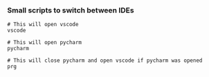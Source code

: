 <h3>Small scripts to switch between IDEs</h3>

```shell
# This will open vscode
vscode

# This will open pycharm
pycharm

# This will close pycharm and open vscode if pycharm was opened
prg
```